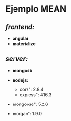 Ejemplo MEAN
============
*frontend:*
---------
* **angular**
 * **materialize**


*server:*
-------
* **mongodb**
* **nodejs:**

    * cors": 2.8.4
   * express": 4.16.3
 * mongoose": 5.2.6
 * morgan": 1.9.0
